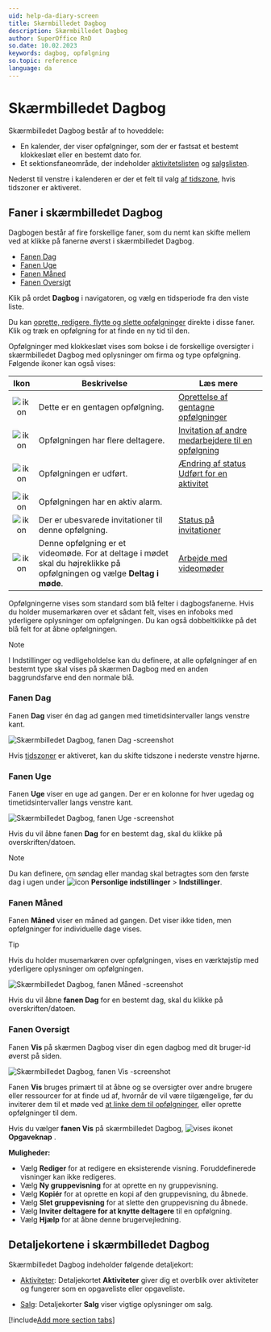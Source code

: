 ```yaml
---
uid: help-da-diary-screen
title: Skærmbilledet Dagbog
description: Skærmbilledet Dagbog
author: SuperOffice RnD
so.date: 10.02.2023
keywords: dagbog, opfølgning
so.topic: reference
language: da
---
```


# Skærmbilledet Dagbog

Skærmbilledet Dagbog består af to hoveddele:

* En kalender, der viser opfølgninger, som der er fastsat et bestemt klokkeslæt eller en bestemt dato for.
* Et sektionsfaneområde, der indeholder [aktivitetslisten][6] og [salgslisten][7].

Nederst til venstre i kalenderen er der et felt til valg [af tidszone][12], hvis tidszoner er aktiveret.

## Faner i skærmbilledet Dagbog

Dagbogen består af fire forskellige faner, som du nemt kan skifte mellem ved at klikke på fanerne øverst i skærmbilledet Dagbog.

* [Fanen Dag](#day)
* [Fanen Uge](#week)
* [Fanen Måned](#month)
* [Fanen Oversigt](#view)

Klik på ordet **Dagbog** i navigatoren, og vælg en tidsperiode fra den viste liste.

Du kan [oprette, redigere, flytte og slette opfølgninger][13] direkte i disse faner. Klik og træk en opfølgning for at finde en ny tid til den.

Opfølgninger med klokkeslæt vises som bokse i de forskellige oversigter i skærmbilledet Dagbog med oplysninger om firma og type opfølgning. Følgende ikoner kan også vises:

| Ikon | Beskrivelse | Læs mere |
|:-:|---|---|
| ![ikon][img1] | Dette er en gentagen opfølgning. | [Oprettelse af gentagne opfølgninger][11] |
| ![ikon][img2] | Opfølgningen har flere deltagere. | [Invitation af andre medarbejdere til en opfølgning][12] |
| ![ikon][img3] | Opfølgningen er udført. | [Ændring af status Udført for en aktivitet][8] |
| ![ikon][img4] | Opfølgningen har en aktiv alarm. | |
| ![ikon][img5] | Der er ubesvarede invitationer til denne opfølgning. | [Status på invitationer][9] |
| ![ikon][img6] | Denne opfølgning er et videomøde. For at deltage i mødet skal du højreklikke på opfølgningen og vælge **Deltag i møde**. | [Arbejde med videomøder][10] |

Opfølgningerne vises som standard som blå felter i dagbogsfanerne. Hvis du holder musemarkøren over et sådant felt, vises en infoboks med yderligere oplysninger om opfølgningen. Du kan også dobbeltklikke på det blå felt for at åbne opfølgningen.

> [!NOTE]
> I Indstillinger og vedligeholdelse kan du definere, at alle opfølgninger af en bestemt type skal vises på skærmen Dagbog med en anden baggrundsfarve end den normale blå.

### <a id="day" />Fanen Dag

Fanen **Dag** viser én dag ad gangen med timetidsintervaller langs venstre kant.

![Skærmbilledet Dagbog, fanen Dag -screenshot][img11]

Hvis [tidszoner][14] er aktiveret, kan du skifte tidszone i nederste venstre hjørne.

### <a id="week" />Fanen Uge

Fanen **Uge** viser en uge ad gangen. Der er en kolonne for hver ugedag og timetidsintervaller langs venstre kant.

![Skærmbilledet Dagbog, fanen Uge -screenshot][img12]

Hvis du vil åbne fanen **Dag** for en bestemt dag, skal du klikke på overskriften/datoen.

> [!NOTE]
> Du kan definere, om søndag eller mandag skal betragtes som den første dag i ugen under ![icon][img7] **Personlige indstillinger** > **Indstillinger**.

### <a id="month" />Fanen Måned

Fanen **Måned** viser en måned ad gangen. Det viser ikke tiden, men opfølgninger for individuelle dage vises.

> [!TIP]
> Hvis du holder musemarkøren over opfølgningen, vises en værktøjstip med yderligere oplysninger om opfølgningen.

![Skærmbilledet Dagbog, fanen Måned -screenshot][img13]

Hvis du vil åbne **fanen Dag** for en bestemt dag, skal du klikke på overskriften/datoen.

### <a id="view" />Fanen Oversigt

Fanen **Vis** på skærmen Dagbog viser din egen dagbog med dit bruger-id øverst på siden.

![Skærmbilledet Dagbog, fanen Vis -screenshot][img14]

Fanen **Vis** bruges primært til at åbne og se oversigter over andre brugere eller ressourcer for at finde ud af, hvornår de vil være tilgængelige, før du inviterer dem til et møde ved [at linke dem til opfølgninger][5], eller oprette opfølgninger til dem.

Hvis du vælger **fanen Vis** på skærmbilledet Dagbog, ![vises ikonet][img8] **Opgaveknap** .

**Muligheder:**

* Vælg **Rediger** for at redigere en eksisterende visning. Foruddefinerede visninger kan ikke redigeres.
* Vælg **Ny gruppevisning** for at oprette en ny gruppevisning.
* Vælg **Kopiér** for at oprette en kopi af den gruppevisning, du åbnede.
* Vælg **Slet gruppevisning** for at slette den gruppevisning du åbnede.
* Vælg **Inviter deltagere for at knytte deltagere** til en opfølgning.
* Vælg **Hjælp** for at åbne denne brugervejledning.

## Detaljekortene i skærmbilledet Dagbog

Skærmbilledet Dagbog indeholder følgende detaljekort:

* [Aktiviteter][6]: Detaljekortet **Aktiviteter** giver dig et overblik over aktiviteter og fungerer som en opgaveliste eller opgaveliste.

* [Salg][7]: Detaljekorter **Salg** viser vigtige oplysninger om salg.

[!include[Add more section tabs](../../../learn/includes/more-tab.md)]

<!-- Referenced links -->
[5]: ../invitation/add-participant.md
[6]: activities-tab.md
[7]: sales-tab.md
[8]: ../change-completed-status.md
[9]: ../invitation/index.md#status
[10]: ../video-meetings.md
[11]: ../recurrence/create.md
[12]: ../invitation/index.md
[13]: ../index.md
[14]: ../../../globalization-and-localization/learn/time-zones.md

<!-- Referenced images -->
[img7]: ../../../../media/icons/personal-settings-small.png
[img8]: ../../../../media/icons/btn-menu.png
[img1]: ../../../../media/icons/recurring-booking-assignment.png
[img2]: ../../../../../common/icons/diary-participants.png
[img3]: ../../../../../common/icons/diary-complete.png
[img4]: ../../../../../common/icons/diary-alarm.png
[img5]: ../../../../../common/icons/diary-tentative.png
[img6]: ../../../../../common/icons/diary-videocall.png
[img11]: ../../../../media/loc/en/diary/day-plan.png
[img12]: ../../../../media/loc/en/diary/week-plan.png
[img13]: ../../../../media/loc/en/diary/month-plan.png
[img14]: ../../../../media/loc/en/diary/view.png
